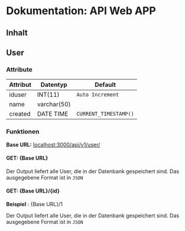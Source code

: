 # Dokumentation: API Web APP

## Inhalt

## User 
### Attribute 

| Attribut 	| Datentyp    	| Default               |
|----------	|-------------	|-----------------------|
| iduser   	| INT(11)     	| `Auto Increment`      |
| name     	| varchar(50) 	|                       |
| created  	| DATE TIME   	| `CURRENT_TIMESTAMP()` |

### Funktionen

**Base URL:** [localhost:3000/api/v1/user/]()

#### GET: {Base URL}

Der Output liefert alle User, die in der Datenbank gespeichert sind. Das ausgegebene Format ist in `JSON`

#### GET: {Base URL}/{id}

**Beispiel** : {Base URL}/1



Der Output liefert alle User, die in der Datenbank gespeichert sind. Das ausgegebene Format ist in `JSON`
